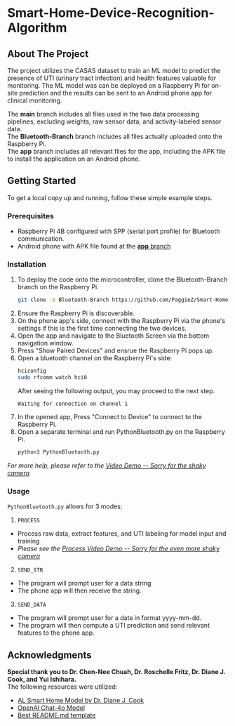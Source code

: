 # Smart-Home-Device-Recognition-Algorithm
<!-- ABOUT THE PROJECT -->
## About The Project

The project utilizes the CASAS dataset to train an ML model to predict the presence of UTI (urinary tract infection) and health features valuable for monitoring. The ML model was can be deployed on a Raspberry Pi for on-site prediction and the results can be sent to an Android phone app for clinical monitoring. 

The **main** branch includes all files used in the two data processing pipelines, excluding weights, raw sensor data, and activity-labeled sensor data. \
The **Bluetooth-Branch** branch includes all files actually uploaded onto the Raspberry Pi.\
The **app** branch includes all relevant files for the app, including the APK file to install the application on an Android phone.

<!-- GETTING STARTED -->
## Getting Started

To get a local copy up and running, follow these simple example steps.

### Prerequisites
* Raspberry Pi 4B configured with SPP (serial port profile) for Bluetooth communication.
* Android phone with APK file found at the [**app** branch](https://github.com/PaggieZ/Smart-Home-Activity-Recognition-System/tree/app)

### Installation 
1. To deploy the code onto the microcontroller, clone the Bluetooth-Branch branch on the Raspberry Pi.
   ```sh
   git clone -b Bluetooth-Branch https://github.com/PaggieZ/Smart-Home-Activity-Recognition-System.git
   ```
2. Ensure the Raspberry Pi is discoverable.
3. On the phone app's side, connect with the Raspberry Pi via the phone's settings if this is the first time connecting the two devices.
4. Open the app and navigate to the Bluetooth Screen via the bottom navigation window.
5. Press "Show Paired Devices" and ensrue the Raspberry Pi pops up.
6. Open a bluetooth channel on the Raspberry Pi's side:
   ```sh
   hciconfig
   sudo rfcomm watch hci0
   ```
   After seeing the following output, you may proceed to the next step.
   ```
   Waiting for connection on channel 1
   ```
7. In the opened app, Press "Connect to Device" to connect to the Raspberry Pi. 
8. Open a separate terminal and run PythonBluetooth.py on the Raspberry Pi.
   ```sh
   python3 PythonBluetooth.py
   ```
_For more help, please refer to the [Video Demo -- Sorry for the shaky camera](https://youtu.be/jgieGqn79Qg)_
   
### Usage 
```PythonBluetooth.py``` allows for 3 modes: 

1. ```PROCESS```
* Process raw data, extract features, and UTI labeling for model input and training
* _Please see the [Process Video Demo -- Sorry for the even more shaky camera](https://youtu.be/K6eTaZum5Kk?si=h9xnVUI0uJSMzYLJ)_

2. ```SEND_STR ```
* The program will prompt user for a data string
* The phone app will then receive the string. 
3. ```SEND_DATA```
* The program will prompt user for a date in format yyyy-mm-dd.
* The program will then compute a UTI prediction and send relevant features to the phone app.


<!-- ACKNOWLEDGMENTS -->
## Acknowledgments
**Special thank you to Dr. Chen-Nee Chuah, Dr. Roschelle Fritz, Dr. Diane J. Cook, and Yui Ishihara.**\
The following resources were utilized:
* [AL Smart Home Model by Dr. Diane J. Cook](https://github.com/WSU-CASAS/AL-Smarthome/tree/master)
* [OpenAI Chat-4o Model](https://chatgpt.com/?model=gpt-4o)
* [Best README.md template](https://github.com/othneildrew/Best-README-Template/blob/main/BLANK_README.md)


<!-- MARKDOWN LINKS & IMAGES -->
<!-- https://www.markdownguide.org/basic-syntax/#reference-style-links -->
[contributors-shield]: https://img.shields.io/github/contributors/github_username/repo_name.svg?style=for-the-badge
[contributors-url]: https://github.com/github_username/repo_name/graphs/contributors
[forks-shield]: https://img.shields.io/github/forks/github_username/repo_name.svg?style=for-the-badge
[forks-url]: https://github.com/github_username/repo_name/network/members
